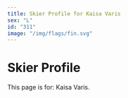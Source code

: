 ```yaml
---
title: Skier Profile for Kaisa Varis
sex: "L"
id: "311"
image: "/img/flags/fin.svg" 
---
```


# Skier Profile

This page is for: Kaisa Varis.
    